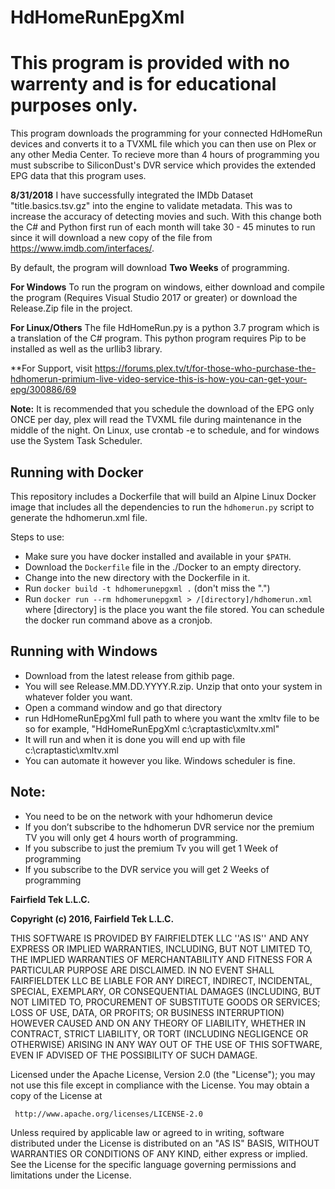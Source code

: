 # HdHomeRunEpgXml #
# This program is provided with no warrenty and is for educational purposes only. #

This program downloads the programming for your connected HdHomeRun devices and converts it to a TVXML file which you can then use on Plex or any other Media Center.  To recieve more than 4 hours of programming you must subscribe to SiliconDust's DVR service which provides the extended EPG data that this program uses.

**8/31/2018**
I have successfully integrated the IMDb Dataset "title.basics.tsv.gz" into the engine to validate metadata.  This was to increase the accuracy of detecting movies and such.  With this change both the C# and Python first run of each month will take 30 - 45 minutes to run since it will download a new copy of the file from https://www.imdb.com/interfaces/.

By default, the program will download **Two Weeks** of programming.

**For Windows**
  To run the program on windows, either download and compile the program (Requires Visual Studio 2017 or greater) or download the Release.Zip file in the project.
  
**For Linux/Others**
  The file HdHomeRun.py is a python 3.7 program which is a translation of the C# program.  This python program requires Pip to be installed as well as the urllib3 library.
 
**For Support, visit https://forums.plex.tv/t/for-those-who-purchase-the-hdhomerun-primium-live-video-service-this-is-how-you-can-get-your-epg/300886/69

**Note:**  It is recommended that you schedule the download of the EPG only ONCE per day, plex will read the TVXML file during maintenance in the middle of the night.  On Linux, use crontab -e to schedule, and for windows use the System Task Scheduler.

## Running with Docker

This repository includes a Dockerfile that will build an Alpine Linux Docker image that includes all the dependencies to run the `hdhomerun.py` script to generate the hdhomerun.xml file.

Steps to use:

* Make sure you have docker installed and available in your `$PATH`.
* Download the `Dockerfile` file in the ./Docker to an empty directory.
* Change into the new directory with the Dockerfile in it.
* Run `docker build -t hdhomerunepgxml .` (don't miss the ".")
* Run `docker run --rm hdhomerunepgxml > /[directory]/hdhomerun.xml` where [directory] is the place you want the file stored.
You can schedule the docker run command above as a cronjob.

## Running with Windows
* Download from the latest release from githib page. 
* You will see Release.MM.DD.YYYY.R.zip. Unzip that onto your system in whatever folder you want. 
* Open a command window and go that directory
* run HdHomeRunEpgXml full path to where you want the xmltv file to be so for example, "HdHomeRunEpgXml c:\craptastic\xmltv.xml"
* It will run and when it is done you will end up with file c:\craptastic\xmltv.xml
* You can automate it however you like. Windows scheduler is fine.

## Note:
* You need to be on the network with your hdhomerun device
* If you don’t subscribe to the hdhomerun DVR service nor the premium TV you will only get 4 hours worth of programming.
* If you subscribe to just the premium Tv you will get 1 Week of programming
* If you subscribe to the DVR service you will get 2 Weeks of programming




**Fairfield Tek L.L.C.**

**Copyright (c) 2016, Fairfield Tek L.L.C.**
  
  
 THIS SOFTWARE IS PROVIDED BY FAIRFIELDTEK LLC ''AS IS'' AND ANY EXPRESS OR IMPLIED WARRANTIES,
 INCLUDING, BUT NOT LIMITED TO, THE IMPLIED WARRANTIES OF MERCHANTABILITY AND FITNESS FOR A PARTICULAR 
 PURPOSE ARE DISCLAIMED. IN NO EVENT SHALL FAIRFIELDTEK LLC BE LIABLE FOR ANY DIRECT, INDIRECT, 
 INCIDENTAL, SPECIAL, EXEMPLARY, OR CONSEQUENTIAL DAMAGES (INCLUDING, BUT NOT LIMITED TO, PROCUREMENT OF 
 SUBSTITUTE GOODS OR SERVICES; LOSS OF USE, DATA, OR PROFITS; OR BUSINESS INTERRUPTION) HOWEVER CAUSED AND 
 ON ANY THEORY OF LIABILITY, WHETHER IN CONTRACT, STRICT LIABILITY, OR TORT (INCLUDING NEGLIGENCE OR 
 OTHERWISE) ARISING IN ANY WAY OUT OF THE USE OF THIS SOFTWARE, EVEN IF ADVISED OF THE POSSIBILITY OF SUCH 
 DAMAGE. 
 
 Licensed under the Apache License, Version 2.0 (the "License");
 you may not use this file except in compliance with the License.
 You may obtain a copy of the License at
 
     http://www.apache.org/licenses/LICENSE-2.0
 
 Unless required by applicable law or agreed to in writing, software
 distributed under the License is distributed on an "AS IS" BASIS,
 WITHOUT WARRANTIES OR CONDITIONS OF ANY KIND, either express or implied.
 See the License for the specific language governing permissions and
 limitations under the License.

